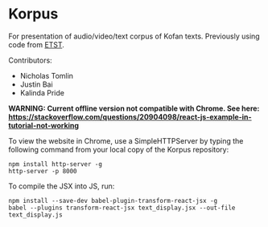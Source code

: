 # Korpus
For presentation of audio/video/text corpus of Kofan texts. Previously using code from [ETST](http://community.village.virginia.edu/etst/).

Contributors:
 - Nicholas Tomlin
 - Justin Bai
 - Kalinda Pride

**WARNING: Current offline version not compatible with Chrome. See here:  https://stackoverflow.com/questions/20904098/react-js-example-in-tutorial-not-working**

To view the website in Chrome, use a SimpleHTTPServer by typing the following command from your local copy of the Korpus repository:
~~~~
npm install http-server -g
http-server -p 8000
~~~~

To compile the JSX into JS, run:
~~~~
npm install --save-dev babel-plugin-transform-react-jsx -g
babel --plugins transform-react-jsx text_display.jsx --out-file text_display.js
~~~~

